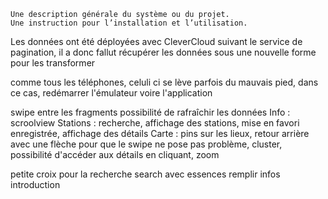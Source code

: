     Une description générale du système ou du projet.
    Une instruction pour l’installation et l’utilisation.
    

Les données ont été déployées avec CleverCloud suivant le service de pagination, il a donc fallut
récupérer les données sous une nouvelle forme pour les transformer

comme tous les téléphones, celuli ci se lève parfois du mauvais pied, dans ce cas, redémarrer
l'émulateur voire l'application

swipe entre les fragments
possibilité de rafraîchir les données
Info : scroolview
Stations : recherche, affichage des stations, mise en favori enregistrée, affichage des détails
Carte : pins sur les lieux, retour arrière avec une flèche pour que le swipe ne pose pas problème, 
        cluster, possibilité d'accéder aux détails en cliquant, zoom

petite croix pour la recherche
search avec essences
remplir infos
introduction